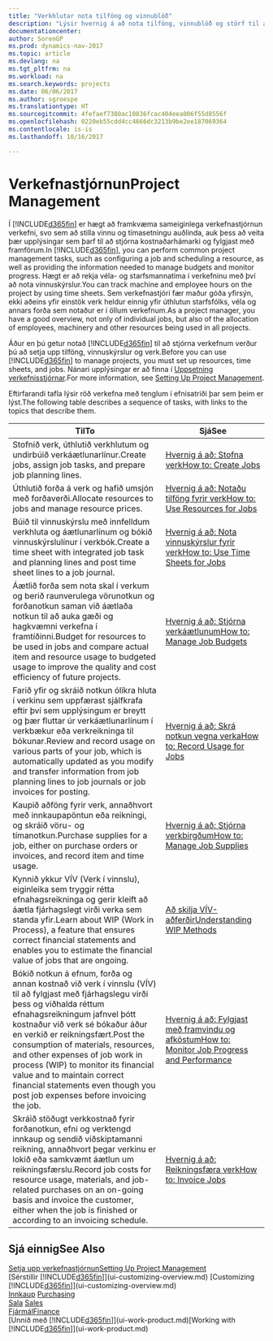 ```yaml
---
title: "Verkhlutar nota tilföng og vinnublöð"
description: "Lýsir hvernig á að nota tilföng, vinnublöð og störf til að stjórna verkefnum."
documentationcenter: 
author: SorenGP
ms.prod: dynamics-nav-2017
ms.topic: article
ms.devlang: na
ms.tgt_pltfrm: na
ms.workload: na
ms.search.keywords: projects
ms.date: 06/06/2017
ms.author: sgroespe
ms.translationtype: HT
ms.sourcegitcommit: 4fefaef7380ac10836fcac404eea006f55d8556f
ms.openlocfilehash: 0220eb55cdd4cc4666dc3213b9be2ee187069364
ms.contentlocale: is-is
ms.lasthandoff: 10/16/2017

---
```

# <a name="project-management"></a><span data-ttu-id="87fac-103">Verkefnastjórnun</span><span class="sxs-lookup"><span data-stu-id="87fac-103">Project Management</span></span>
<span data-ttu-id="87fac-104">Í [!INCLUDE[d365fin](includes/d365fin_md.md)] er hægt að framkvæma sameiginlega verkefnastjórnun verkefni, svo sem að stilla vinnu og tímasetningu auðlinda, auk þess að veita þær upplýsingar sem þarf til að stjórna kostnaðarhámarki og fylgjast með framförum.</span><span class="sxs-lookup"><span data-stu-id="87fac-104">In [!INCLUDE[d365fin](includes/d365fin_md.md)], you can perform common project management tasks, such as configuring a job and scheduling a resource, as well as providing the information needed to manage budgets and monitor progress.</span></span> <span data-ttu-id="87fac-105">Hægt er að rekja véla- og starfsmannatíma í verkefninu með því að nota vinnuskýrslur.</span><span class="sxs-lookup"><span data-stu-id="87fac-105">You can track machine and employee hours on the project by using time sheets.</span></span> <span data-ttu-id="87fac-106">Sem verkefnastjóri fær maður góða yfirsýn, ekki aðeins yfir einstök verk heldur einnig yfir úthlutun starfsfólks, véla og annars forða sem notaður er í öllum verkefnum.</span><span class="sxs-lookup"><span data-stu-id="87fac-106">As a project manager, you have a good overview, not only of individual jobs, but also of the allocation of employees, machinery and other resources being used in all projects.</span></span>

<span data-ttu-id="87fac-107">Áður en þú getur notað [!INCLUDE[d365fin](includes/d365fin_md.md)] til að stjórna verkefnum verður þú að setja upp tilföng, vinnuskýrslur og verk.</span><span class="sxs-lookup"><span data-stu-id="87fac-107">Before you can use [!INCLUDE[d365fin](includes/d365fin_md.md)] to manage projects, you must set up resources, time sheets, and jobs.</span></span> <span data-ttu-id="87fac-108">Nánari upplýsingar er að finna í [Uppsetning verkefnisstjórnar](projects-setup-projects.md).</span><span class="sxs-lookup"><span data-stu-id="87fac-108">For more information, see [Setting Up Project Management](projects-setup-projects.md).</span></span>  

<span data-ttu-id="87fac-109">Eftirfarandi tafla lýsir röð verkefna með tenglum í efnisatriði þar sem þeim er lýst.</span><span class="sxs-lookup"><span data-stu-id="87fac-109">The following table describes a sequence of tasks, with links to the topics that describe them.</span></span>

| <span data-ttu-id="87fac-110">Til</span><span class="sxs-lookup"><span data-stu-id="87fac-110">To</span></span> | <span data-ttu-id="87fac-111">Sjá</span><span class="sxs-lookup"><span data-stu-id="87fac-111">See</span></span> |
| --- | --- |
| <span data-ttu-id="87fac-112">Stofnið verk, úthlutið verkhlutum og undirbúið verkáætlunarlínur.</span><span class="sxs-lookup"><span data-stu-id="87fac-112">Create jobs, assign job tasks, and prepare job planning lines.</span></span> |[<span data-ttu-id="87fac-113">Hvernig á að: Stofna verk</span><span class="sxs-lookup"><span data-stu-id="87fac-113">How to: Create Jobs</span></span>](projects-how-create-jobs.md) |
| <span data-ttu-id="87fac-114">Úthlutið forða á verk og hafið umsjón með forðaverði.</span><span class="sxs-lookup"><span data-stu-id="87fac-114">Allocate resources to jobs and manage resource prices.</span></span> |[<span data-ttu-id="87fac-115">Hvernig á að: Notaðu tilföng fyrir verk</span><span class="sxs-lookup"><span data-stu-id="87fac-115">How to: Use Resources for Jobs</span></span>](projects-how-use-resources.md) |
| <span data-ttu-id="87fac-116">Búið til vinnuskýrslu með innfelldum verkhluta og áætlunarlínum og bókið vinnuskýrslulínur í verkbók.</span><span class="sxs-lookup"><span data-stu-id="87fac-116">Create a time sheet with integrated job task and planning lines and post time sheet lines to a job journal.</span></span> |[<span data-ttu-id="87fac-117">Hvernig á að: Nota vinnuskýrslur fyrir verk</span><span class="sxs-lookup"><span data-stu-id="87fac-117">How to: Use Time Sheets for Jobs</span></span>](projects-how-use-time-sheets.md) |
| <span data-ttu-id="87fac-118">Áætlið forða sem nota skal í verkum og berið raunverulega vörunotkun og forðanotkun saman við áætlaða notkun til að auka gæði og hagkvæmni verkefna í framtíðinni.</span><span class="sxs-lookup"><span data-stu-id="87fac-118">Budget for resources to be used in jobs and compare actual item and resource usage to budgeted usage to improve the quality and cost efficiency of future projects.</span></span> |[<span data-ttu-id="87fac-119">Hvernig á að: Stjórna verkáætlunum</span><span class="sxs-lookup"><span data-stu-id="87fac-119">How to: Manage Job Budgets</span></span>](projects-how-manage-budgets.md) |
| <span data-ttu-id="87fac-120">Farið yfir og skráið notkun ólíkra hluta í verkinu sem uppfærast sjálfkrafa eftir því sem upplýsingum er breytt og þær fluttar úr verkáætlunarlínum í verkbækur eða verkreikninga til bókunar.</span><span class="sxs-lookup"><span data-stu-id="87fac-120">Review and record usage on various parts of your job, which is automatically updated as you modify and transfer information from job planning lines to job journals or job invoices for posting.</span></span> |[<span data-ttu-id="87fac-121">Hvernig á að: Skrá notkun vegna verka</span><span class="sxs-lookup"><span data-stu-id="87fac-121">How to: Record Usage for Jobs</span></span>](projects-how-record-job-usage.md) |
| <span data-ttu-id="87fac-122">Kaupið aðföng fyrir verk, annaðhvort með innkaupapöntun eða reikningi, og skráið vöru- og tímanotkun.</span><span class="sxs-lookup"><span data-stu-id="87fac-122">Purchase supplies for a job, either on purchase orders or invoices, and record item and time usage.</span></span> |[<span data-ttu-id="87fac-123">Hvernig á að: Stjórna verkbirgðum</span><span class="sxs-lookup"><span data-stu-id="87fac-123">How to: Manage Job Supplies</span></span>](projects-how-manage-project-supplies.md) |
| <span data-ttu-id="87fac-124">Kynnið ykkur VÍV (Verk í vinnslu), eiginleika sem tryggir rétta efnahagsreikninga og gerir kleift að áætla fjárhagslegt virði verka sem standa yfir.</span><span class="sxs-lookup"><span data-stu-id="87fac-124">Learn about WIP (Work in Process), a feature that ensures correct financial statements and enables you to estimate the financial value of jobs that are ongoing.</span></span> |[<span data-ttu-id="87fac-125">Að skilja VÍV-aðferðir</span><span class="sxs-lookup"><span data-stu-id="87fac-125">Understanding WIP Methods</span></span>](projects-understanding-wip.md) |
| <span data-ttu-id="87fac-126">Bókið notkun á efnum, forða og annan kostnað við verk í vinnslu (VÍV) til að fylgjast með fjárhagslegu virði þess og viðhalda réttum efnahagsreikningum jafnvel þótt kostnaður við verk sé bókaður áður en verkið er reikningsfært.</span><span class="sxs-lookup"><span data-stu-id="87fac-126">Post the consumption of materials, resources, and other expenses of job work in process (WIP) to monitor its financial value and to maintain correct financial statements even though you post job expenses before invoicing the job.</span></span> |[<span data-ttu-id="87fac-127">Hvernig á að: Fylgjast með framvindu og afköstum</span><span class="sxs-lookup"><span data-stu-id="87fac-127">How to: Monitor Job Progress and Performance</span></span>](projects-how-monitor-progress-performance.md) |
| <span data-ttu-id="87fac-128">Skráið stöðugt verkkostnað fyrir forðanotkun, efni og verktengd innkaup og sendið viðskiptamanni reikning, annaðhvort þegar verkinu er lokið eða samkvæmt áætlun um reikningsfærslu.</span><span class="sxs-lookup"><span data-stu-id="87fac-128">Record job costs for resource usage, materials, and job-related purchases on an on-going basis and invoice the customer, either when the job is finished or according to an invoicing schedule.</span></span> |[<span data-ttu-id="87fac-129">Hvernig á að: Reikningsfæra verk</span><span class="sxs-lookup"><span data-stu-id="87fac-129">How to: Invoice Jobs</span></span>](projects-how-invoice-jobs.md) |

## <a name="see-also"></a><span data-ttu-id="87fac-130">Sjá einnig</span><span class="sxs-lookup"><span data-stu-id="87fac-130">See Also</span></span>
[<span data-ttu-id="87fac-131">Setja upp verkefnastjórnun</span><span class="sxs-lookup"><span data-stu-id="87fac-131">Setting Up Project Management</span></span>](projects-setup-projects.md)  
<span data-ttu-id="87fac-132">[Sérstillir [!INCLUDE[d365fin](includes/d365fin_md.md)]](ui-customizing-overview.md)    </span><span class="sxs-lookup"><span data-stu-id="87fac-132">[Customizing [!INCLUDE[d365fin](includes/d365fin_md.md)]](ui-customizing-overview.md)    </span></span>  
<span data-ttu-id="87fac-133">[Innkaup](purchasing-manage-purchasing.md)       </span><span class="sxs-lookup"><span data-stu-id="87fac-133">[Purchasing](purchasing-manage-purchasing.md)       </span></span>  
<span data-ttu-id="87fac-134">[Sala](sales-manage-sales.md)  </span><span class="sxs-lookup"><span data-stu-id="87fac-134">[Sales](sales-manage-sales.md)  </span></span>  
[<span data-ttu-id="87fac-135">Fjármál</span><span class="sxs-lookup"><span data-stu-id="87fac-135">Finance</span></span>](finance.md)  
<span data-ttu-id="87fac-136">[Unnið með [!INCLUDE[d365fin](includes/d365fin_md.md)]](ui-work-product.md)</span><span class="sxs-lookup"><span data-stu-id="87fac-136">[Working with [!INCLUDE[d365fin](includes/d365fin_md.md)]](ui-work-product.md)</span></span>  

